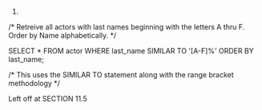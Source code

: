 1. 

/* Retreive all actors with last names beginning with the letters A thru F. Order by Name alphabetically. */

SELECT * FROM actor
WHERE last_name SIMILAR TO '[A-F]%'
ORDER BY last_name;

/* This uses the SIMILAR TO statement along with the range bracket methodology */

Left off at
SECTION 11.5

